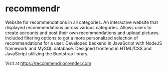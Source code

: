 # recommendr
Website for recommendations in all categories. An interactive website that displayed recommendations across various categories.
Allows users to create accounts and post their own recommendations and upload pictures.
Included filtering options to get a more personalized selection of recommendations for a user.
Developed backend in JavaScript with NodeJS framework and MySQL database.
Designed frontend in HTML/CSS and JavaScript utilizing the Bootstrap library.

Visit at https://recommendr.onrender.com

